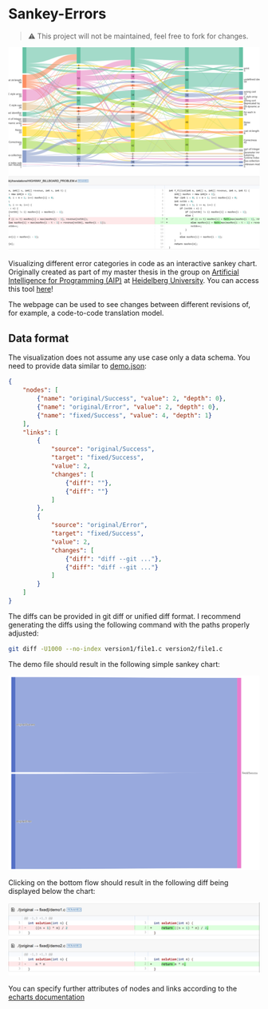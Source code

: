 # Sankey-Errors

> ⚠️ This project will not be maintained, feel free to fork for changes.

![cropped image of a complex sankey chart visualization](img/complex_demo.png)

Visualizing different error categories in code as an interactive sankey chart. Originally created as part of my master thesis in the group on [Artificial Intelligence for Programming (AIP)](https://aip.ifi.uni-heidelberg.de/home) at [Heidelberg University](https://www.uni-heidelberg.de/en). You can access this tool [here](https://imkgerc.github.io/sankey-errors/)!

The webpage can be used to see changes between different revisions of, for example, a code-to-code translation model. 

## Data format
The visualization does not assume any use case only a data schema. You need to provide data similar to [demo.json](./demo.json):
```json
{
    "nodes": [
        {"name": "original/Success", "value": 2, "depth": 0},
        {"name": "original/Error", "value": 2, "depth": 0},
        {"name": "fixed/Success", "value": 4, "depth": 1}
    ],
    "links": [
        {
            "source": "original/Success",
            "target": "fixed/Success",
            "value": 2,
            "changes": [
                {"diff": ""},
                {"diff": ""}
            ]
        },
        {
            "source": "original/Error",
            "target": "fixed/Success",
            "value": 2,
            "changes": [
                {"diff": "diff --git ..."},
                {"diff": "diff --git ..."}
            ]
        }
    ]
}
```

The diffs can be provided in git diff or unified diff format. I recommend generating the diffs using the following command with the paths properly adjusted:

```bash
git diff -U1000 --no-index version1/file1.c version2/file1.c
```

The demo file should result in the following simple sankey chart:

![sankey chart demonstration of demo.json](img/demo.png)

Clicking on the bottom flow should result in the following diff being displayed below the chart:

![diff demonstration of demo.json](img/demo_diff.png)

You can specify further attributes of nodes and links according to the [echarts documentation](https://echarts.apache.org/en/option.html#series-sankey.data)